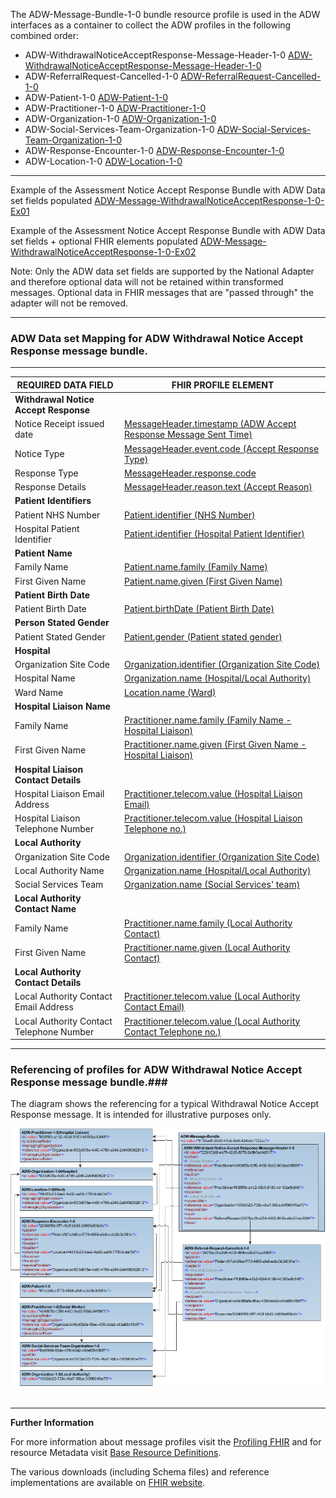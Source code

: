 
The ADW-Message-Bundle-1-0 bundle resource profile is used in the ADW interfaces as a container to collect the ADW profiles in the following combined order: 

- ADW-WithdrawalNoticeAcceptResponse-Message-Header-1-0 [ADW-WithdrawalNoticeAcceptResponse-Message-Header-1-0]
- ADW-ReferralRequest-Cancelled-1-0 [ADW-ReferralRequest-Cancelled-1-0]
- ADW-Patient-1-0 [ADW-Patient-1-0]
- ADW-Practitioner-1-0 [ADW-Practitioner-1-0]
- ADW-Organization-1-0 [ADW-Organization-1-0]
- ADW-Social-Services-Team-Organization-1-0 [ADW-Social-Services-Team-Organization-1-0]
- ADW-Response-Encounter-1-0 [ADW-Response-Encounter-1-0]
- ADW-Location-1-0 [ADW-Location-1-0]


----------

Example of the Assessment Notice Accept Response Bundle with ADW Data set fields populated [ADW-Message-WithdrawalNoticeAcceptResponse-1-0-Ex01] 

Example of the Assessment Notice Accept Response Bundle with ADW Data set fields + optional FHIR elements populated [ADW-Message-WithdrawalNoticeAcceptResponse-1-0-Ex02] 

Note: Only the ADW data set fields are supported by the National Adapter and therefore optional data will not be retained within transformed messages. 
Optional data in FHIR messages that are "passed through" the adapter will not be removed.

----------

[ADW-Message-WithdrawalNoticeAcceptResponse-1-0-Ex01]: ../Examples/Profile.ADW-WithdrawalNoticeAcceptResponse/ADW-Message-WithdrawalNoticeAcceptResponse-1-0-Ex01.xml

[ADW-Message-WithdrawalNoticeAcceptResponse-1-0-Ex02]: ../Examples/Profile.ADW-WithdrawalNoticeAcceptResponse/ADW-Message-WithdrawalNoticeAcceptResponse-1-0-Ex02.xml


###  ADW Data set Mapping for ADW Withdrawal Notice Accept Response message bundle. ###


----------



| REQUIRED DATA FIELD                      | FHIR PROFILE ELEMENT                              |
|------------------------------------------|---------------------------------------------------|
| **Withdrawal Notice Accept Response**    |                                                   |
| Notice Receipt issued date               | [MessageHeader.timestamp (ADW Accept Response Message Sent Time)]                        |
| Notice Type                              | [MessageHeader.event.code (Accept Response Type)]                                     |
| Response Type                            | [MessageHeader.response.code]                                     |
| Response Details                         | [MessageHeader.reason.text (Accept Reason)]                                        |
| **Patient Identifiers**                  |                                                   |
| Patient NHS Number                       | [Patient.identifier (NHS Number)]                          |
| Hospital Patient Identifier              | [Patient.identifier (Hospital Patient Identifier)]            |
| **Patient Name**                         |                                                  |
| Family Name                              | [Patient.name.family (Family Name)]                                     |
| First Given Name                         | [Patient.name.given (First Given Name)]                                       |
| **Patient Birth Date**                   |                                                  |
| Patient Birth Date                       | [Patient.birthDate (Patient Birth Date)]                                      |
| **Person Stated Gender**                 |                                                  |
| Patient Stated Gender                    | [Patient.gender (Patient stated gender)]                                         |
| **Hospital**                             |                                                  |
| Organization Site Code                   | [Organization.identifier (Organization Site Code)]             |
| Hospital Name                            | [Organization.name (Hospital/Local Authority)]                                |
| Ward Name                                | [Location.name (Ward)]                                     |
| **Hospital Liaison Name**                |                                                  |
| Family Name                              | [Practitioner.name.family (Family Name - Hospital Liaison)]                                  |
| First Given Name                         | [Practitioner.name.given (First Given Name - Hospital Liaison)]                         |
| **Hospital Liaison Contact Details**     |                                                  |
| Hospital Liaison Email Address           | [Practitioner.telecom.value (Hospital Liaison Email)]               |
| Hospital Liaison Telephone Number        | [Practitioner.telecom.value (Hospital Liaison Telephone no.)]                            |
| **Local Authority**                      |                                                  |
| Organization Site Code                   | [Organization.identifier (Organization Site Code)]               |
| Local Authority Name                     | [Organization.name (Hospital/Local Authority)]                         |
| Social Services Team                     | [Organization.name (Social Services' team)] 
| **Local Authority Contact Name**         |                                                   |
| Family Name                              | [Practitioner.name.family (Local Authority Contact)]                                  |
| First Given Name                         | [Practitioner.name.given (Local Authority Contact)]                                  |
| **Local Authority Contact Details**      |                                                   |
| Local Authority Contact Email Address    | [Practitioner.telecom.value (Local Authority Contact Email)]                            |
| Local Authority Contact Telephone Number | [Practitioner.telecom.value (Local Authority Contact Telephone no.)]                    |


[ADW-WithdrawalNoticeAcceptResponse-Message-Header-1-0]: adw-withdrawal-notice-accept-response-message-header-1-0.html
[ADW-ReferralRequest-Cancelled-1-0]: adw-referral-request-cancelled-1-0.html
[ADW-Patient-1-0]: adw-patient-1-0.html
[ADW-Practitioner-1-0]: adw-practitioner-1-0.html
[ADW-Organization-1-0]: adw-organization-1-0.html
[ADW-Social-Services-Team-Organization-1-0]: adw-social-services-team-organization-1-0.html
[ADW-Response-Encounter-1-0]: adw-response-encounter-1-0.html
[ADW-Location-1-0]: adw-location-1-0.html



[MessageHeader.timestamp (ADW Accept Response Message Sent Time)]: adw-withdrawal-notice-accept-response-message-header-1-0-dict.html#MessageHeader.ADW%20Accept%20Response%20Message%20Sent%20Time
[MessageHeader.event.code (Accept Response Type)]: adw-withdrawal-notice-accept-response-message-header-1-0-dict.html#MessageHeader.event.Accept%20Response%20Type
[MessageHeader.response.code]: adw-withdrawal-notice-accept-response-message-header-1-0-dict.html#MessageHeader.response.Response%20Type
[MessageHeader.reason.text (Accept Reason)]: adw-withdrawal-notice-accept-response-message-header-1-0-dict.html#MessageHeader.reason.Accept%20Reason
[Patient.identifier (NHS Number)]: adw-patient-1-0-dict.html#Patient.NHS%20Number
[Patient.identifier.type (NHS Number Status Indicator)]: adw-patient-1-0-dict.html#Patient.identifier.NHS%20Number%20Status%20Indicator  
[Patient.identifier (Hospital Patient Identifier)]: adw-patient-1-0-dict.html#Patient.Hospital%20Patient%20Identifier 
[Patient.name.family (Family Name)]: adw-patient-1-0-dict.html#Patient.name.Family%20name
[Patient.name.given (First Given Name)]: adw-patient-1-0-dict.html#Patient.name.First%20given%20name
[Patient.birthDate (Patient Birth Date)]: adw-patient-1-0-dict.html#Patient.Patient%20Birth%20Date
[Patient.gender (Patient stated gender)]: adw-patient-1-0-dict.html#Patient.Patient%20stated%20gender
[Organization.identifier (Organization Site Code)]: adw-organization-1-0-dict.html#Organization.Organization%20Site%20Code
[Organization.name (Hospital/Local Authority)]: adw-organization-1-0-dict.html#Organization.Hospital%20or%20Local%20Authority%20Name
[Location.name (Ward)]: adw-location-1-0-dict.html#Location.Ward%20name
[identifier (Hospital - ODS Organisation Code)]: adw-organization-1-0-dict.html#Organization.ODS%20Organisation%20Code
[name (Hospital)]: adw-organization-1-0-dict.html#Organization.name
[name (Ward)]: adw-organization-1-0-dict.html#Organization.name
[Practitioner.name.family (Family Name - Hospital Liaison)]: adw-practitioner-1-0-dict.html#Practitioner.name.Family%20name
[Practitioner.name.given (First Given Name - Hospital Liaison)]: adw-practitioner-1-0-dict.html#Practitioner.name.First%20given%20name
[Practitioner.telecom.value (Hospital Liaison Email)]: adw-practitioner-1-0-dict.html#Practitioner.telecom.Practitioner%20Email%20address%20string
[Practitioner.telecom.value (Hospital Liaison Telephone no.)]: adw-practitioner-1-0-dict.html#Practitioner.telecom.Practitioner%20Telephone%20number%20string
[identifier (Local Authority - ODS Organisation Code)]: adw-organization-1-0-dict.html#Organization.ODS%20Organisation%20Code
[Organization.name (Hospital/Local Authority)]: adw-organization-1-0-dict.html#Organization.Hospital%20or%20Local%20Authority%20Name
[Organization.name (Social Services' team)]: adw-social-services-team-organization-1-0-dict.html#Organization.Social%20Services%20team
[Practitioner.name.family (Local Authority Contact)]: adw-practitioner-1-0-dict.html#Practitioner.name.Family%20name
[Practitioner.name.given (Local Authority Contact)]: adw-practitioner-1-0-dict.html#Practitioner.name.First%20given%20name
[Practitioner.telecom.value (Local Authority Contact Email)]: adw-practitioner-1-0-dict.html#Practitioner.telecom.Practitioner%20Email%20address%20string
[Practitioner.telecom.value (Local Authority Contact Telephone no.)]: adw-practitioner-1-0-dict.html#Practitioner.telecom.Practitioner%20Telephone%20number%20string


----------


### Referencing of profiles for ADW Withdrawal Notice Accept Response message bundle.###


The diagram shows the referencing for a typical Withdrawal Notice Accept Response message. It is intended for illustrative purposes only.

<div style="display: block;"><img  src="MessageReferencing4.png" alt="MessageReferencing4"></div>  
<br>

----------


**Further Information**

For more information about message profiles visit the [Profiling FHIR] and for resource Metadata visit [Base Resource Definitions].

The various downloads (including Schema files) and reference implementations are available on [FHIR website].

[Profiling FHIR]: http://hl7.org/fhir/profiling.html
[FHIR website]: http://hl7.org/fhir/index.html
[Base Resource Definitions]: http://hl7.org/fhir/resource.html


